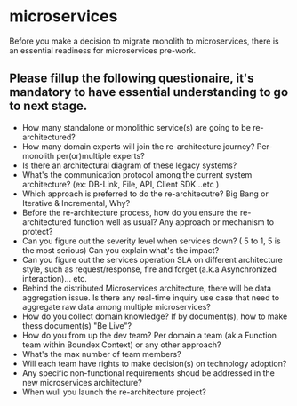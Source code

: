 # microservices
Before you make a decision to migrate monolith to microservices, there is an essential readiness for microservices pre-work.

## Please fillup the following questionaire, it's mandatory to have essential understanding to go to next stage.

- How many standalone or monolithic service(s) are going to be re-architectured?
- How many domain experts will join the re-architecture journey? Per-monolith per(or)multiple experts?
- Is there an architectural diagram of these legacy systems?
- What's the communication protocol among the current system architecture? (ex: DB-Link, File, API, Client SDK…etc )
- Which approach is preferred to do the re-architecutre? Big Bang or Iterative & Incremental, Why?
- Before the re-architecture process, how do you ensure the re-architectured function well as usual? Any approach or mechanism to protect? 
- Can you figure out the severity level when services down? ( 5 to 1, 5 is the most serious) Can you explain what's the impact?
- Can you figure out the services operation SLA on different architecture style, such as request/response, fire and forget (a.k.a Asynchronized interaction)… etc.
- Behind the distributed Microservices architecture, there will be data aggregation issue. Is there any real-time inquiry use case that need to aggregate raw data among multiple microservices?
- How do you  collect domain knowledge? If by document(s), how to make thess document(s) "Be Live"?
- How do you from up the dev team? Per domain a team (ak.a Function team within Boundex Context) or any other approach? 
- What's the max number of team members?
- Will each team have rights to make decision(s) on technology adoption? 
- Any specific non-functional requirements shoud be addressed in the new microservices architecture?
- When wull you launch the re-architecture project?
